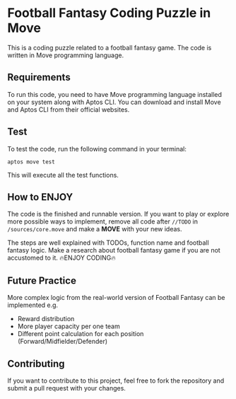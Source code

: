 # Football Fantasy Coding  Puzzle in Move 

This is a coding puzzle related to a football fantasy game. The code is written in Move programming language.

## Requirements

To run this code, you need to have Move programming language installed on your system along with Aptos CLI. You can download and install Move and Aptos CLI from their official websites.

## Test
To test the code, run the following command in your terminal:
```
aptos move test
```
This will execute all the test functions.

## How to ENJOY

The code is the finished and runnable version. If you want to play or explore more possible ways to implement, remove all code after `//TODO` in `/sources/core.move` and make a **MOVE** with your new ideas.

The steps are well explained with TODOs, function name and football fantasy logic.  Make a research about  football fantasy game if you are not accustomed to it.  🔥ENJOY CODING🔥
  
## Future Practice
More complex logic from the real-world version of Football Fantasy  can be implemented e.g.

 - Reward distribution
 - More player capacity per one team
 - Different point calculation for each position (Forward/Midfielder/Defender)

## Contributing
If you want to contribute to this project, feel free to fork the repository and submit a pull request with your changes.